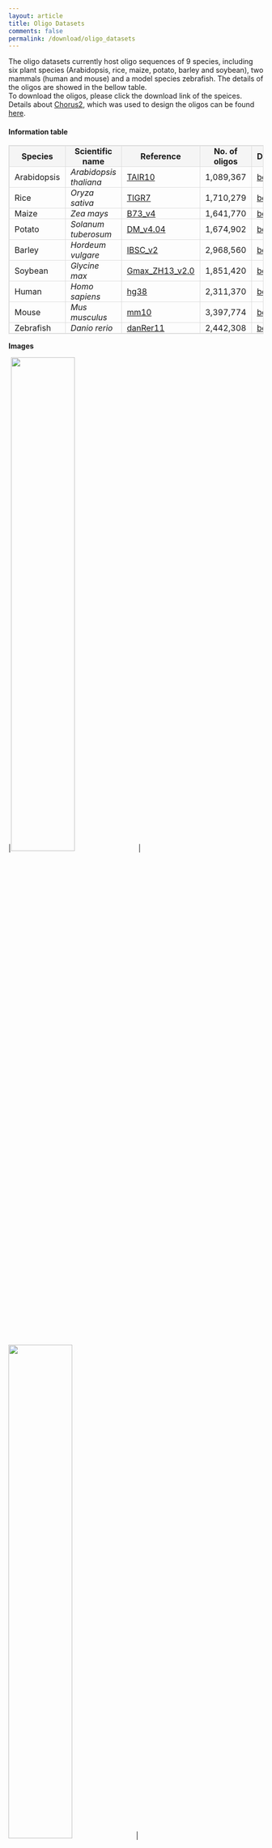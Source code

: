 ```yaml
---
layout: article
title: Oligo Datasets
comments: false
permalink: /download/oligo_datasets
---
```


The oligo datasets currently host oligo sequences of 9 species, including six plant species (Arabidopsis, rice, maize, potato, barley and soybean), two mammals (human and mouse) and a model species zebrafish. The details of the oligos are showed in the bellow table.  
To download the oligos, please click the download link of the speices. Details about [Chorus2](#chorus_def), which was used to design the oligos can be found [here](https://github.com/zhangtaolab/Chorus2).

#### Information table

<style type="text/css">
    table {
        width: 100%; 
        max-width: 65em; 
        border: 1px solid #dedede; 
        margin: 15px auto; 
        border-collapse: collapse; 
        empty-cells: show; 
    }
    table th,
    table td {
        border: 1px solid #dedede; 
        padding: 0 10px; 
    }
    table th {
        font-weight: bold;
        background: rgb(245, 245, 245); 
}
</style>

|Species|Scientific name |Reference |No. of oligos |Download|
|---        |---                   |---                                                                   |---         |---     |
|Arabidopsis|*Arabidopsis thaliana*|[TAIR10](https://www.arabidopsis.org/)                                |1,089,367   |[bed](http://jianglab.plantbiology.msu.edu/oligo_datasets/data/TAIR10.bed.bgz)|
|Rice       |*Oryza sativa*        |[TIGR7](http://rice.plantbiology.msu.edu/)                            |1,710,279   |[bed](http://jianglab.plantbiology.msu.edu/oligo_datasets/data/TIGR7.bed.bgz)|
|Maize      |*Zea mays*            |[B73_v4](https://www.maizegdb.org/)                                   |1,641,770   |[bed](http://jianglab.plantbiology.msu.edu/oligo_datasets/data/B73_v4.bed.bgz)|
|Potato     |*Solanum tuberosum*   |[DM_v4.04](http://solanaceae.plantbiology.msu.edu/pgsc_download.shtml)|1,674,902   |[bed](http://jianglab.plantbiology.msu.edu/oligo_datasets/data/DM_v404.bed.bgz)|
|Barley     |*Hordeum vulgare*     |[IBSC_v2](http://plants.ensembl.org/Hordeum_vulgare/Info/Index)       |2,968,560   |[bed](http://jianglab.plantbiology.msu.edu/oligo_datasets/data/IBSC_v2.bed.bgz)|
|Soybean    |*Glycine max*         |[Gmax_ZH13_v2.0](https://bigd.big.ac.cn/gwh/Assembly/652/show)        |1,851,420   |[bed](http://jianglab.plantbiology.msu.edu/oligo_datasets/data/Gmax_ZH13_v2.bed.bgz)|
|Human      |*Homo sapiens*        |[hg38](http://hgdownload.soe.ucsc.edu/goldenPath/hg38/bigZips)        |2,311,370   |[bed](http://jianglab.plantbiology.msu.edu/oligo_datasets/data/hg38.bed.bgz)|
|Mouse      |*Mus musculus*        |[mm10](http://hgdownload.soe.ucsc.edu/goldenPath/mm10/bigZips)        |3,397,774   |[bed](http://jianglab.plantbiology.msu.edu/oligo_datasets/data/mm10.bed.bgz)|
|Zebrafish  |*Danio rerio*         |[danRer11](http://hgdownload.soe.ucsc.edu/goldenPath/danRer11/bigZips)|2,442,308   |[bed](http://jianglab.plantbiology.msu.edu/oligo_datasets/data/danRer11.bed.bgz)|


**Images**

|<img src="{{ site.baseurl }}/assets/images/species_img/arabidopsis.jpeg" width="50%">|<img src="{{ site.baseurl }}/assets/images/species_img/rice.jpeg" width="50%">|<img src="{{ site.baseurl }}/assets/images/species_img/maize.jpeg" width="50%">|
|Arabidopsis|Rice|Maize|
|<img src="{{ site.baseurl }}/assets/images/species_img/potato.jpeg" width="50%">|<img src="{{ site.baseurl }}/assets/images/species_img/barley.jpeg" width="50%">|<img src="{{ site.baseurl }}/assets/images/species_img/soybean.jpeg" width="50%">|
|Potato|Barley|Soybean|
|<img src="{{ site.baseurl }}/assets/images/species_img/human.jpeg" width="50%">|<img src="{{ site.baseurl }}/assets/images/species_img/mouse.jpeg" width="50%">|<img src="{{ site.baseurl }}/assets/images/species_img/zebrafish.jpeg" width="50%">|
|Human|Mouse|Zebrafish|

<br/>

#### How to use the datasets

To use the oligo sequences of the target species, users should first download the *bed* file from the download column in the above table.  
Oligo sequences are provided with *bed.bgz* format, which is a compressed version of bed file. 
Users can decompress the file following the below instructions:  
**For Windows Users**:  
Download [7-Zip](https://www.7-zip.org/) software and install.  
![img]({{ site.baseurl }}/assets/images/7-zip_download.png)  
Use 7-Zip to uncompress *bed.bgz* file.  
![img]({{ site.baseurl }}/assets/images/7-zip_usage.png)  
**For Linux/MacOS Users**:  
Using the following command to uncompress *bed.bgz* file:  
`$ gzip -cd xxx.bed.bgz > xxx.bed`.  
![img]({{ site.baseurl }}/assets/images/gzip_usage.png)  

The decompressed bed file can be opened and read by text editor or *Excel* easily.  
**For Windows users**, text editor (Such as [*EditPlus*](https://www.editplus.com/)) is the optimum choice to open it.  
![img]({{ site.baseurl }}/assets/images/editplus_usage.png)  

The bed file contains six columns which are separated by delimiter, just like this:  
`Chr1	1360	1404	AAGATAGAGAACAAGAGAGTGAGAGGATAAGGATATAGACCAGAC	2841	+`  
Each column represents chromosome, oligo start site, oligo end site, oligo probe sequence, k-mer score and target strand of probes, respectively.  
Windows Users can use the filter function of *Excel* to select the target oligos.  
**For Linux/MacOS users**, `awk` or `perl` command may be a better method to select the desired oligo sequences. Just like this:  
`awk '$1=="Chr1"&&$2>=100000&&$3<=200000' TIGR7.bed`  
This command will extract oligos in the region Chr1:100000-200000 in rice.  
![img]({{ site.baseurl }}/assets/images/awk_oligo_usage.png)  

Finally, oligo sequences in the fourth column of the bed file can be synthesized directly for oligo-FISH experiments.  


<br/>

***

#### <a id="chorus_def" text-decoration="none">Chorus2</a>

[Chorus2](https://github.com/zhangtaolab/Chorus2) is a software which is developed to design genome-scale oligonucleotide-based probes for fluorescence *in situ* hybridization (FISH).  
Chorus2 uses python script Chorus2.py to identify and pre-filter oligos. It is implemented with a "k-mer score" method to remove repetitive oligos of target genome. Chorus2 run fast and can handle large genome like wheat. The oligos designed by Chorus2 has high specificity and suitable for FISH. The Chorus2 package runs on Linux, macOS and Windows with flexible command-line or an easy-to-use GUI (graphical user interface).

#### Citation
- Zhang T†,\*, Liu GQ†, Zhao HN, Braz G.T, Jiang JM\*. Chorus2: design of genome-scale oligonucleotide-based probes for fluorescence *in situ* hybridization ***Plant Biotechnology Journal*** DOI: 10.1111/pbi.13610 (Accepted)
<br/>

**\* If there are any questions when using Chorus2 or our oligo datasets, please contact us ([hanyangshuo@zhangtaolab.org](mailto:hanyangshuo@zhangtaolab.org) or [liuguanqing@zhangtaolab.org](mailto:liuguanqing@zhangtaolab.org)).**

